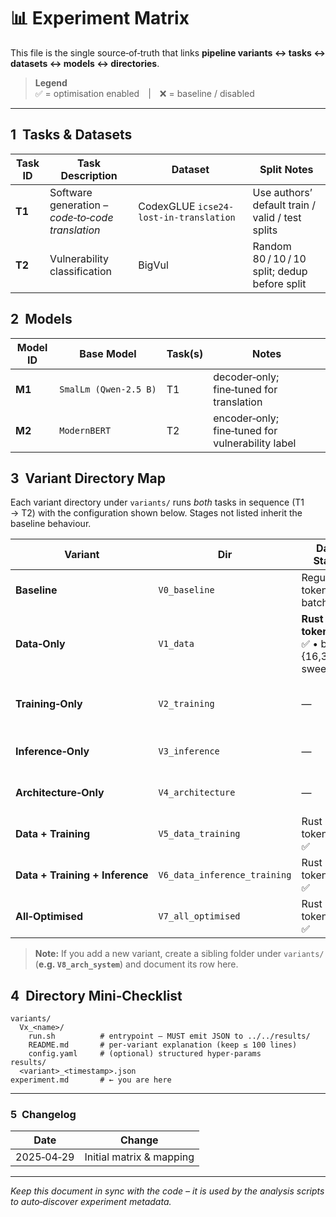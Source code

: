 # 📊 Experiment Matrix

This file is the single source‑of‑truth that links **pipeline variants ↔ tasks ↔ datasets ↔ models ↔ directories**.

> **Legend**  
> ✅ = optimisation enabled | ❌ = baseline / disabled

---

## 1  Tasks & Datasets

| Task ID | Task Description | Dataset | Split Notes |
|---------|-----------------|---------|-------------|
| **T1**  | Software generation – *code‑to‑code translation* | CodexGLUE `icse24-lost-in-translation` | Use authors’ default train / valid / test splits |
| **T2**  | Vulnerability classification | BigVul | Random 80 / 10 / 10 split; dedup before split |


## 2  Models

| Model ID | Base Model | Task(s) | Notes |
|----------|------------|---------|-------|
| **M1**   | `SmalLm (Qwen‑2.5 B)` | T1 | decoder‑only; fine‑tuned for translation |
| **M2**   | `ModernBERT` | T2 | encoder‑only; fine‑tuned for vulnerability label |


## 3  Variant Directory Map

Each variant directory under `variants/` runs *both* tasks in sequence (T1 → T2) with the configuration shown below. Stages not listed inherit the baseline behaviour.

| Variant | Dir | Data Stage | Arch. Stage | Training Stage | System Stage | Inference Stage |
|---------|-----|------------|-------------|----------------|--------------|-----------------|
| **Baseline** | `V0_baseline` | Regular tokenizer • batch 32 | FP32 weights | SGD / AdamW FP32 | Default power | Full layers |
| **Data‑Only** | `V1_data` | **Rust tokenizer** ✅ • batch {16,32,64} sweep | — | — | — | — |
| **Training‑Only** | `V2_training` | — | — | **GradAccum + AMP(mixed prec.)** ✅ | — | — |
| **Inference‑Only** | `V3_inference` | — | — | — | — | **Layer skipping** ✅ |
| **Architecture‑Only** | `V4_architecture` | — | **INT8 / FP8 quant** ✅ | — | — | — |
| **Data + Training** | `V5_data_training` | Rust tokenizer ✅ | — | GradAccum + AMP ✅ | — | — |
| **Data + Training + Inference** | `V6_data_inference_training` | Rust tokenizer ✅ | — | GradAccum + AMP ✅ | — | Layer skipping ✅ |
| **All‑Optimised** | `V7_all_optimised` | Rust tokenizer ✅ | INT8/FP8 ✅ | GradAccum + AMP ✅ | **Power‑cap + DVFS** ✅ | Layer skipping ✅ |

> **Note:** If you add a new variant, create a sibling folder under `variants/` (**e.g. `V8_arch_system`**) and document its row here.


## 4  Directory Mini‑Checklist

```
variants/
  Vx_<name>/
    run.sh          # entrypoint – MUST emit JSON to ../../results/
    README.md       # per‑variant explanation (keep ≤ 100 lines)
    config.yaml     # (optional) structured hyper‑params
results/
  <variant>_<timestamp>.json
experiment.md       # ← you are here
```

---

### 5  Changelog

| Date | Change |
|------|--------|
| 2025‑04‑29 | Initial matrix & mapping |

---

*Keep this document in sync with the code – it is used by the analysis scripts to auto‑discover experiment metadata.*

